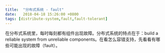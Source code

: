 ```yaml
---
title:  "分布式系统 - fault"
date:   2018-04-18 15:26:00 +0800
tags: [distribute-system,fault,fault-tolerant]
---
```


在分布式系统里，每时每刻都有组件出现故障。分布式系统的特点在于：build a reliable system from unreliable components。在看怎么容错支持，先看看有哪些可能出现的故障（fault）。
